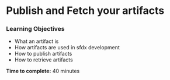 # Publish and Fetch your artifacts

### **Learning Objectives**

* What an artifact is 
* How artifacts are used in sfdx development 
* How to publish artifacts
* How to retrieve artifacts 

**Time to complete:** 40 minutes


